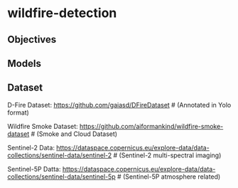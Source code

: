 # wildfire-detection
## Objectives

## Models

## Dataset
D-Fire Dataset: https://github.com/gaiasd/DFireDataset # (Annotated in Yolo format)

Wildfire Smoke Dataset: https://github.com/aiformankind/wildfire-smoke-dataset # (Smoke and Cloud Dataset)

Sentinel-2 Data: https://dataspace.copernicus.eu/explore-data/data-collections/sentinel-data/sentinel-2 # (Sentinel-2 multi-spectral imaging)

Sentinel-5P Datta: https://dataspace.copernicus.eu/explore-data/data-collections/sentinel-data/sentinel-5p # (Sentinel-5P atmosphere related)
